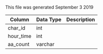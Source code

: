 This file was generated September 3 2019

| Column    | Data Type | Description |
| --------- | --------- | ----------- |
| char_id   | int       |             |
| hour_time | int       |             |
| aa_count  | varchar   |             |